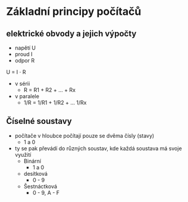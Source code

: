 # Základní principy počítačů

## elektrické  obvody a jejich výpočty

- napětí U 
- proud I
- odpor R

U = I ⋅ R
- v sérii
	- R = R1 + R2 + ... + Rx
- v paralele
	- 1/R = 1/R1 + 1/R2 + ... 1/Rx
## Číselné soustavy
- počítače v hloubce počítají pouze se dvěma čísly (stavy)
	- 1 a 0
- ty se pak převádí do různých soustav, kde každá soustava má svoje využití
	- Binární 
		- 1 a 0
	- desítková
		- 0 - 9
	- Šestnáctková
		- 0 - 9, A - F 

